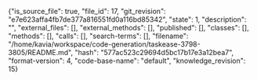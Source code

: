 {"is_source_file": true, "file_id": 17, "git_revision": "e7e623affa4fb7de377a816551fd0a116bd85342", "state": 1, "description": "", "external_files": [], "external_methods": [], "published": [], "classes": [], "methods": [], "calls": [], "search-terms": [], "filename": "/home/kavia/workspace/code-generation/taskease-3798-3805/README.md", "hash": "577ac523c29694d5bc17b17e3a12bea7", "format-version": 4, "code-base-name": "default", "knowledge_revision": 15}
